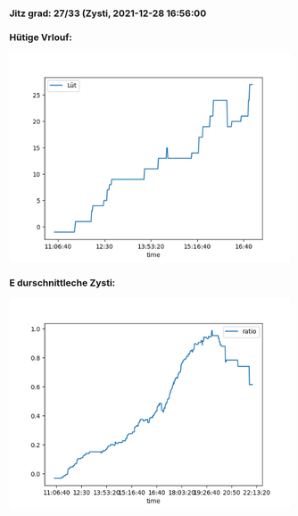 ### Jitz grad: 27/33 (Zysti, 2021-12-28 16:56:00

### Hütige Vrlouf:
![Graph](Today.png)

### E durschnittleche Zysti:
![Graph](Zysti.png)